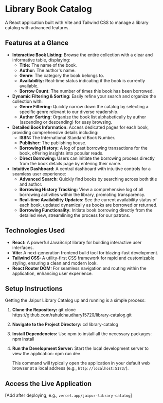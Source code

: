 # Library Book Catalog

A React application built with Vite and Tailwind CSS to manage a library catalog with advanced features.

## Features at a Glance
- **Interactive Book Listing:** Browse the entire collection with a clear and informative table, displaying:
    - **Title:** The name of the book.
    - **Author:** The author's name.
    - **Genre:** The category the book belongs to.
    - **Availability:** Real-time status indicating if the book is currently available.
    - **Borrow Count:** The number of times this book has been borrowed.
- **Dynamic Filtering & Sorting:** Easily refine your search and organize the collection with:
    - **Genre Filtering:** Quickly narrow down the catalog by selecting a specific genre relevant to our diverse readership.
    - **Author Sorting:** Organize the book list alphabetically by author (ascending or descending) for easy browsing.
- **Detailed Book Information:** Access dedicated pages for each book, providing comprehensive details including:
    - **ISBN:** The International Standard Book Number.
    - **Publisher:** The publishing house.
    - **Borrowing History:** A log of past borrowing transactions for the book, offering insights into popular reads.
    - **Direct Borrowing:** Users can initiate the borrowing process directly from the book details page by entering their name.
- **Intuitive Dashboard:** A central dashboard with intuitive controls for a seamless user experience:
    - **Advanced Search:** Quickly find books by searching across both title and author.
    - **Borrowing History Tracking:** View a comprehensive log of all borrowing activities within the library, promoting transparency.
    - **Real-time Availability Updates:** See the current availability status of each book, updated dynamically as books are borrowed or returned.
    - **Borrowing Functionality:** Initiate book borrowing directly from the detailed view, streamlining the process for our patrons.

## Technologies Used
- **React:** A powerful JavaScript library for building interactive user interfaces.
- **Vite:** A next-generation frontend build tool for blazing-fast development.
- **Tailwind CSS:** A utility-first CSS framework for rapid and customizable styling, ensuring a clean and modern look.
- **React Router DOM:** For seamless navigation and routing within the application, enhancing user experience.

## Setup Instructions

Getting the Jaipur Library Catalog up and running is a simple process:

1.  **Clone the Repository:**
    git clone https://github.com/rahulchaudhary15720/library-catalog.git

2.  **Navigate to the Project Directory:**
    cd  library-catalog
    

3.  **Install Dependencies:** Use npm to install all the necessary packages:
    npm install

4.  **Run the Development Server:** Start the local development server to view the application:
    npm run dev

    This command will typically open the application in your default web browser at a local address (e.g., `http://localhost:5173/`).

## Access the Live Application
[Add after deploying, e.g., `vercel.app/jaipur-library-catalog`]

